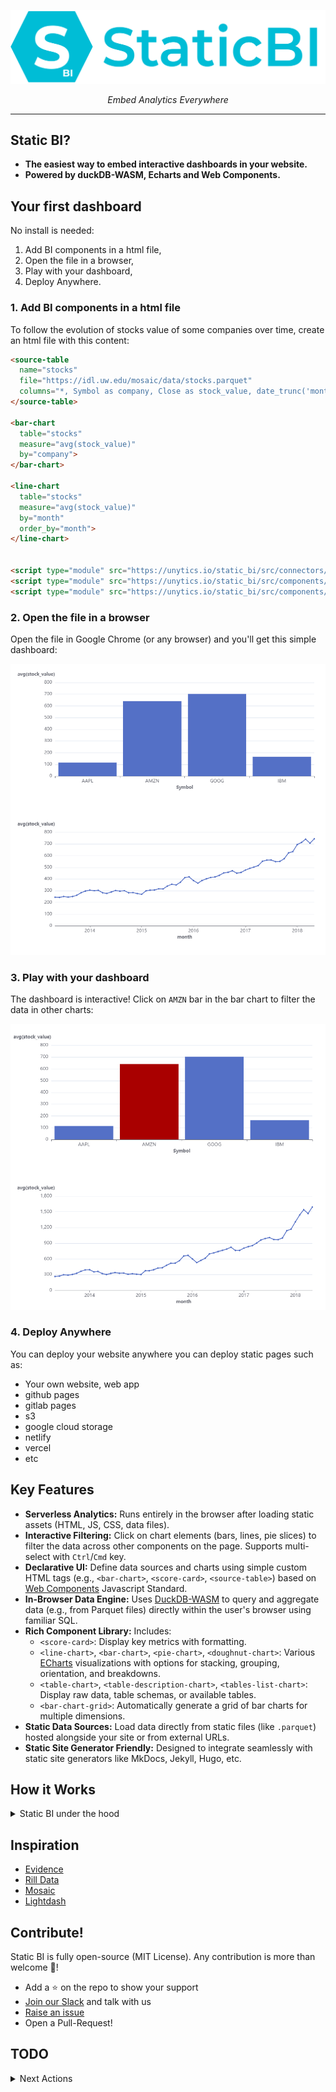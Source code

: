 
![logo](docs/assets/static_bi_logo_and_name.svg)


<p align="center">
    <em>Embed Analytics Everywhere</em>
</p>

---


## Static BI?

- **The easiest way to embed interactive dashboards in your website.**
- **Powered by duckDB-WASM, Echarts and Web Components.**


## Your first dashboard

No install is needed:

1. Add BI components in a html file,
2. Open the file in a browser,
3. Play with your dashboard,
4. Deploy Anywhere.


### 1. Add BI components in a html file

To follow the evolution of stocks value of some companies over time, create an html file with this content:


``` html title="my_first_dashboard.html"
<source-table
  name="stocks"
  file="https://idl.uw.edu/mosaic/data/stocks.parquet"
  columns="*, Symbol as company, Close as stock_value, date_trunc('month', Date) as month">
</source-table>

<bar-chart
  table="stocks"
  measure="avg(stock_value)"
  by="company">
</bar-chart>

<line-chart
  table="stocks"
  measure="avg(stock_value)"
  by="month"
  order_by="month">
</line-chart>


<script type="module" src="https://unytics.io/static_bi/src/connectors/duckdb.js"></script>
<script type="module" src="https://unytics.io/static_bi/src/components/source_tables.js"></script>
<script type="module" src="https://unytics.io/static_bi/src/components/echarts.js"></script>
```

### 2. Open the file in a browser

Open the file in Google Chrome (or any browser) and you'll get this simple dashboard:

![simple_dashboard](docs/assets/simple_dashboard.png)


### 3. Play with your dashboard

The dashboard is interactive! Click on `AMZN` bar in the bar chart to filter the data in other charts:

![simple_dashboard_filtered](docs/assets/simple_dashboard_filtered.png)


### 4. Deploy Anywhere

You can deploy your website anywhere you can deploy static pages such as:

- Your own website, web app
- github pages
- gitlab pages
- s3
- google cloud storage
- netlify
- vercel
- etc


## Key Features

*   **Serverless Analytics:** Runs entirely in the browser after loading static assets (HTML, JS, CSS, data files).
*   **Interactive Filtering:** Click on chart elements (bars, lines, pie slices) to filter the data across other components on the page. Supports multi-select with `Ctrl`/`Cmd` key.
*   **Declarative UI:** Define data sources and charts using simple custom HTML tags (e.g., `<bar-chart>`, `<score-card>`, `<source-table>`) based on [Web Components](https://developer.mozilla.org/en-US/docs/Web/API/Web_Components) Javascript Standard.
*   **In-Browser Data Engine:** Uses [DuckDB-WASM](https://duckdb.org/docs/api/wasm/overview) to query and aggregate data (e.g., from Parquet files) directly within the user's browser using familiar SQL.
*   **Rich Component Library:** Includes:
    *   `<score-card>`: Display key metrics with formatting.
    *   `<line-chart>`, `<bar-chart>`, `<pie-chart>`, `<doughnut-chart>`: Various [ECharts](https://echarts.apache.org/) visualizations with options for stacking, grouping, orientation, and breakdowns.
    *   `<table-chart>`, `<table-description-chart>`, `<tables-list-chart>`: Display raw data, table schemas, or available tables.
    *   `<bar-chart-grid>`: Automatically generate a grid of bar charts for multiple dimensions.
*   **Static Data Sources:** Load data directly from static files (like `.parquet`) hosted alongside your site or from external URLs.
*   **Static Site Generator Friendly:** Designed to integrate seamlessly with static site generators like MkDocs, Jekyll, Hugo, etc.


## How it Works

<details>
  <summary>Static BI under the hood</summary>
  
1.  **Data Management:** The `<source-table>` components initializes DuckDB-WASM and instruct it to load data (e.g., fetch a Parquet file) within the in-browser database.
2.  **Component Initialization:** Custom elements like `<bar-chart>`, `<score-card>`, etc., are defined in JavaScript modules and used directly in the HTML/Markdown content.
3.  **Data Querying:** When the page loads or filters change, each component constructs a SQL query based on its attributes (e.g., `table`, `measure`, `by`, `breakdown_by`) and the current global filters. It sends this query to `DuckDB`.
4.  **Rendering:** The component receives query results from DuckDB and renders the visualization using ECharts or by generating appropriate HTML (for tables/scorecards).
5.  **Interactivity:** Click events on chart elements trigger a filter update. The `base_chart.js` logic updates the global filter state and dispatches an event, causing relevant components to re-query data and re-render.

</details>





## Inspiration

- [Evidence](https://evidence.dev/)
- [Rill Data](https://www.rilldata.com/)
- [Mosaic](https://idl.uw.edu/mosaic/)
- [Lightdash](http://lightdash.com/)


## Contribute!

Static BI is fully open-source (MIT License). Any contribution is more than welcome 🤗!

- Add a ⭐ on the repo to show your support
- [Join our Slack](https://join.slack.com/t/unytics/shared_invite/zt-1gbv491mu-cs03EJbQ1fsHdQMcFN7E1Q) and talk with us
- [Raise an issue](https://github.com/unytics/bigfunctions/issues/new/choose)
- Open a Pull-Request!


## TODO

<details>
  <summary>Next Actions</summary>
  
- Add Documentation
- Add controls such as date-range or dimension selection.
- Create a playground to edit dashboard code online and see result in realtime
- Add connectors to:
    - cubejs
    - supabase
    - Postgrest: `docker run --rm -p 3000:3000 -e PGRST_DB_URI="postgres://cube:12345@demo-db.cube.dev/ecom" -e PGRST_DB_ANON_ROLE=cube -e PGRST_DB_AGGREGATES_ENABLED=true postgrest/postgrest`
    - buckets
    - data-warehouses...
    - unytics
  - Add layout components?
    - tabs
    - grid / columns

</details>


